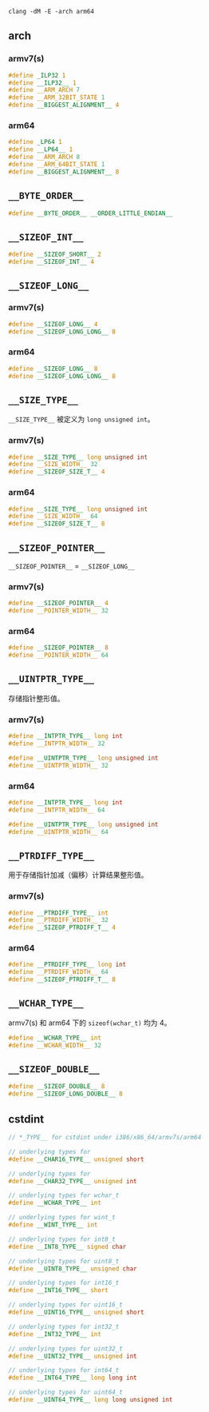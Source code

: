 
```Shell
clang -dM -E -arch arm64
```

## arch
### armv7(s)

```C
#define _ILP32 1
#define __ILP32__ 1
#define __ARM_ARCH 7
#define __ARM_32BIT_STATE 1
#define __BIGGEST_ALIGNMENT__ 4
```

### arm64

```C
#define _LP64 1
#define __LP64__ 1
#define __ARM_ARCH 8
#define __ARM_64BIT_STATE 1
#define __BIGGEST_ALIGNMENT__ 8
```

## `__BYTE_ORDER__`

```C
#define __BYTE_ORDER__ __ORDER_LITTLE_ENDIAN__
```

## `__SIZEOF_INT__`
```C
#define __SIZEOF_SHORT__ 2
#define __SIZEOF_INT__ 4
```

## `__SIZEOF_LONG__`
### armv7(s)
```C
#define __SIZEOF_LONG__ 4
#define __SIZEOF_LONG_LONG__ 8
```

### arm64
```C
#define __SIZEOF_LONG__ 8
#define __SIZEOF_LONG_LONG__ 8
```

## `__SIZE_TYPE__`
`__SIZE_TYPE__` 被定义为 `long unsigned int`。

### armv7(s)
```C
#define __SIZE_TYPE__ long unsigned int
#define __SIZE_WIDTH__ 32
#define __SIZEOF_SIZE_T__ 4
```

### arm64
```C
#define __SIZE_TYPE__ long unsigned int
#define __SIZE_WIDTH__ 64
#define __SIZEOF_SIZE_T__ 8
```

## `__SIZEOF_POINTER__`
`__SIZEOF_POINTER__` = `__SIZEOF_LONG__`

### armv7(s)
```C
#define __SIZEOF_POINTER__ 4
#define __POINTER_WIDTH__ 32
```

### arm64
```C
#define __SIZEOF_POINTER__ 8
#define __POINTER_WIDTH__ 64
```

## `__UINTPTR_TYPE__`
存储指针整形值。

### armv7(s)
```C
#define __INTPTR_TYPE__ long int
#define __INTPTR_WIDTH__ 32

#define __UINTPTR_TYPE__ long unsigned int
#define __UINTPTR_WIDTH__ 32
```

### arm64
```C
#define __INTPTR_TYPE__ long int
#define __INTPTR_WIDTH__ 64

#define __UINTPTR_TYPE__ long unsigned int
#define __UINTPTR_WIDTH__ 64
```

## `__PTRDIFF_TYPE__`
用于存储指针加减（偏移）计算结果整形值。

### armv7(s)
```C
#define __PTRDIFF_TYPE__ int
#define __PTRDIFF_WIDTH__ 32
#define __SIZEOF_PTRDIFF_T__ 4
```

### arm64
```C
#define __PTRDIFF_TYPE__ long int
#define __PTRDIFF_WIDTH__ 64
#define __SIZEOF_PTRDIFF_T__ 8
```

## `__WCHAR_TYPE__`
armv7(s) 和 arm64 下的 `sizeof(wchar_t)` 均为 4。

```C
#define __WCHAR_TYPE__ int
#define __WCHAR_WIDTH__ 32
```

## `__SIZEOF_DOUBLE__`

```C
#define __SIZEOF_DOUBLE__ 8
#define __SIZEOF_LONG_DOUBLE__ 8
```

## cstdint

```C
// *_TYPE__ for cstdint under i386/x86_64/armv7s/arm64

// underlying types for 
#define __CHAR16_TYPE__ unsigned short

// underlying types for 
#define __CHAR32_TYPE__ unsigned int

// underlying types for wchar_t
#define __WCHAR_TYPE__ int

// underlying types for wint_t
#define __WINT_TYPE__ int

// underlying types for int8_t
#define __INT8_TYPE__ signed char

// underlying types for uint8_t
#define __UINT8_TYPE__ unsigned char

// underlying types for int16_t
#define __INT16_TYPE__ short

// underlying types for uint16_t
#define __UINT16_TYPE__ unsigned short

// underlying types for int32_t
#define __INT32_TYPE__ int

// underlying types for uint32_t
#define __UINT32_TYPE__ unsigned int

// underlying types for int64_t
#define __INT64_TYPE__ long long int

// underlying types for uint64_t
#define __UINT64_TYPE__ long long unsigned int
```
